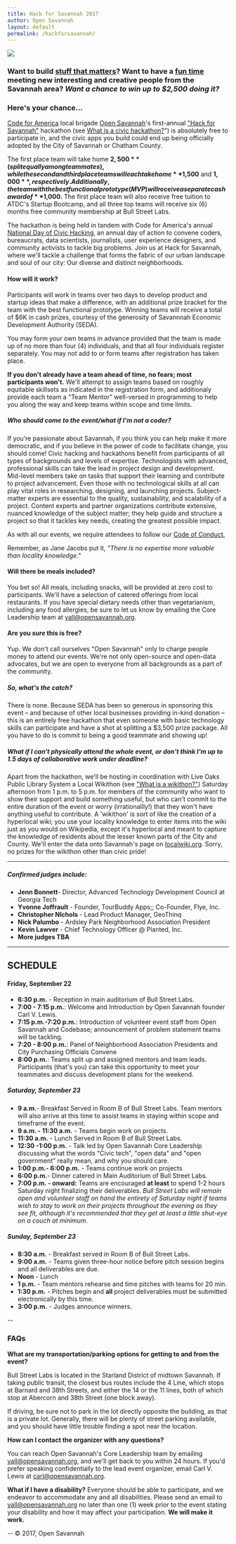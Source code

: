 ```yaml
---
title: Hack for Savannah 2017
author: Open Savannah
layout: default
permalink: /hackforsavannah/
---
```


![](http://cvlassets.s3.amazonaws.com/hackforsavsmall.jpg)

### Want to build [stuff that matters](https://github.com/opensavannah)? Want to have a [fun time](https://photos.app.goo.gl/D2hkIXsEdCM0twwO2) meeting new interesting and creative people from the Savannah area? *Want a chance to win up to $2,500 doing it?*

### Here's your chance...

[Code for America](http://codeforamerica.org) local brigade [Open Savannah](https://opensavannah.org)'s first-annual ["Hack for Savannah"](http://hackforsavannnah.org)  hackathon (see [What is a civic hackathon?](https://opensavannah.org/what-is-a-hackathon)") is absolutely free to participate in, and the civic apps you build could end up being officially adopted by the City of Savannah or Chatham County. 

The first place team will take home **$2,500** (split equally among teammates), while the second and third place teams will each take home **$1,500** and **$1,000**, respectively. Additionally, the team with the best functional prototype (MVP) will receive a separate cash award of **$1,000.** The first place team will also receive free tuition to ATDC's Startup Bootcamp, and all three top teams will receive six (6) months free community membership at Bull Street Labs.

The hackathon is being held in tandem with Code for America's annual [National Day of Civic Hacking](http://ndoch.us), an annual day of action to convene coders, bureaucrats, data scientists, journalists, user experience designers, and community activists to tackle big problems. Join us at Hack for Savannah, where we'll tackle a challenge that forms the fabric of our urban landscape and soul of our city: Our diverse and distinct neighborhoods.

#### How will it work?
Participants will work in teams over two days to develop product and startup ideas that make a difference, with an additional prize bracket for the team with the best functional prototype. Winning teams will receive a total of $6K in cash prizes, courtesy of the generosity of Savannnah Economic Development Authority (SEDA). 

You may form your own teams in advance provided that the team is made up of no more than four (4) individuals, and that all four individuals register separately. You may not add to or form teams after registration has taken place.

**If you don't already have a team ahead of time, no fears; most participants won't.** We'll  attempt to assign teams based on roughly equitable skillsets as indicated in the registration form, and additionaly provide each team a "Team Mentor" well-versed in programming to help you along the way and keep teams within scope and time limits. 

##### Who should come to the event/what if I'm not a coder?

If you’re passionate about Savannah, if you think you can help make it more democratic, and if you believe in the power of code to facilitate change, you should come! Civic hacking and hackathons benefit from participants of all types of backgrounds and levels of expertise. Technologists with advanced, professional skills can take the lead in project design and development. Mid-level members take on tasks that support their learning and contribute to project advancement. Even those with no technological skills at all can play vital roles in researching, designing, and launching projects. Subject-matter experts are essential to the quality, sustainability, and scalability of a project. Content experts and partner organizations contribute extensive, nuanced knowledge of the subject matter; they help guide and structure a project so that it tackles key needs, creating the greatest possible impact.

As with all our events, we require attendees to follow our [Code of Conduct.](https://opensavannah.org/code-of-conduct)


Remember, as Jane Jacobs put it, *"There is no expertise more valuable than locality knowledge."*

#### Will there be meals included?
You bet so! All meals, including snacks, will be provided at zero cost to participants. We'll have a selection of catered offerings from local restaurants. If you have special dietary needs other than vegetarianism, including any food allergies, be sure to let us know by emailing the Core Leadership team at yall@opensavannah.org.

#### Are you *sure* this is free?
Yup. We don't call ourselves "Open Savannah" only to charge people money to attend our events. We're not only open-source and open-data advocates, but we are open to everyone from all backgrounds as a part of the community.


##### So, what's the catch?
There is none. Because SEDA has been so generous in sponsoring this event – and because of other local businesses providing in-kind donation – this is an entirely free hackathon that even someone with basic technology skills can participate and have a shot at splitting a $3,500 prize package. All you have to do is commit to being a good teammate and showing up!

##### What if I can't physically attend the whole event, or don't think I'm up to 1.5 days of collaborative work under deadline?

Apart from the hackathon, we'll be hosting in coordination with Live Oaks Public Library System a Local Wikithon (see ["What is a wikithon?"](http://www.nickmilton.com/2014/08/the-wikithon-great-way-to-get-wiki.html))  Saturday afternoon from 1 p.m. to 5 p.m. for members of the community who want to show their support and build something useful, but who can't commit to the entire duration of the event or worry (irrationallly!) that they won't have anything useful to contribute. A 'wikithon' is sort of like the creation of a hyperlocal wiki; you use your locality knowledge to enter items into the wiki just as you would on Wikipedia, except it's hyperlocal and meant to capture the knowledge of residents about the lesser known parts of the City and County. We'll enter the data onto Savannah's page on [localwiki.org](http://localwiki.org). Sorry, no prizes for the wikithon other than civic pride!



---

##### Confirmed judges include:
+ **Jenn Bonnett**- Director, Advanced Technology Development Council at Georgia Tech
+ **Yvonne Joffrault** - Founder, TourBuddy Apps;; Co-Founder, Flye, Inc.
+ **Christopher NIchols** - Lead Product Manager, GeoThinq
+  **Nick Palumbo** - Ardsley Park Neighborhood Association President
+  **Kevin Lawver** - Chief Technology Officer @ Planted, Inc.
+   **More judges TBA**

---

## SCHEDULE
####  Friday, September 22


+ **6:30 p.m.** - Reception in main auditorium of Bull Street Labs.
+ **7:00 - 7:15  p.m.**: Welcome and Introduction by Open Savannah founder Carl V. Lewis.
+ **7:15 p.m.-7:20 p.m.**: Introduction of volunteer event staff from Open Savannah and Codebase; announcement of problem statement teams will be tackling.
+ **7:20 - 8:00 p.m.**: Panel of Neighborhood Association Presidents and City Purchasing Officials Convene
+ **8:00 p.m.**: Teams split up and assigned mentors and team leads. Participants (that's you) can take this opportunity to meet your teammates and discuss development plans for the weekend.



#####  Saturday, September 23

+ **9 a.m.**- Breakfast Served in Room B of Bull Street Labs. Team mentors will also arrive at this time to assist teams in staying within scope and timeframe of the event.
+  **9 a.m. - 11:30 a.m.** - Teams begin work on projects.
+ **11:30 a.m.** - Lunch Served in Room B of Bull Street Labs.
+ **12:30 -1:00 p.m.** - Talk led by Open Savannah Core Leadership discussing what the words "Civic tech", "open data" and "open government" really mean, and why you should care.
+ **1:00 p.m.- 6:00 p.m.** - Teams continue work on projects
+  **6:00 p.m.**- Dinner catered in Main Auditorium of Bull Street Labs.
+  **7:00 p.m. - onward:** Teams are encouraged **at least** to spend 1-2 hours Saturday night finalizing their deliverables. *Bull Street Labs will remain open and volunteer staff on hand the entirety of Saturday night if teams wish to stay to work on their projects throughout the evening as they see fit, although it's recommended that they get at least a little shut-eye on a couch at minimum.*

#####  Sunday, September 23

+ **8:30 a.m.** - Breakfast served in Room B of Bull Street Labs.
+ **9:00 a.m.** - Teams given three-hour notice before pitch session begins and all deliverables are due.
+  **Noon** -  Lunch
+  **1 p.m.** - Team mentors rehearse and time pitches with teams for 20 min. 
+ **1:30 p.m.** - Pitches begin and **all** project deliverables must be submitted electronically by this time.
+  **3:00 p.m.** - Judges announce winners.




--

### FAQs

**What are my transportation/parking options for getting to and from the event?**

Bull Street Labs is located in the Starland District of midtown Savannah. If taking public transit, the closest bus routes include the 4 Line, which stops at Barnard and 38th Streets, and either the 14 or the 11 lines, both of which stop at Abercorn and 38th Street (one block away). 

If driving, be sure not to park in the lot directly opposite the building, as that is a private lot. Generally, there will be plenty of street parking available, and you should have little trouble finding a spot near the location.



**How can I contact the organizer with any questions?**

You can reach Open Savannah's Core Leadership team by emailing yall@opensavannah.org, and we'll get back to you within 24 hours. If you'd prefer speaking confidentially to the lead event organizer, email Carl V. Lewis at carl@opensavannah.org.


**What if I have a disability?**
Everyone should be able to participate, and we endeavor to accommodate any and all disabilities. Please send an email to yall@opensavannah.org no later than one (1) week prior to the event stating your disability and how it may affect your participation. **We will make it work.**
 
-- 
&copy; 2017, Open Savannah
